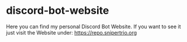 # discord-bot-website

Here you can find my personal Discord Bot Website.
If you want to see it just visit the Website under: https://repo.snipertrio.org
